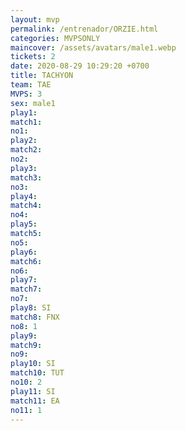 ```yaml
---
layout: mvp
permalink: /entrenador/ORZIE.html
categories: MVPSONLY
maincover: /assets/avatars/male1.webp
tickets: 2
date: 2020-08-29 10:29:20 +0700
title: TACHYON
team: TAE
MVPS: 3
sex: male1
play1: 
match1: 
no1: 
play2: 
match2: 
no2: 
play3: 
match3: 
no3: 
play4: 
match4: 
no4: 
play5: 
match5: 
no5: 
play6: 
match6: 
no6: 
play7: 
match7: 
no7: 
play8: SI
match8: FNX
no8: 1
play9: 
match9: 
no9: 
play10: SI
match10: TUT
no10: 2
play11: SI
match11: EA
no11: 1
---
```

